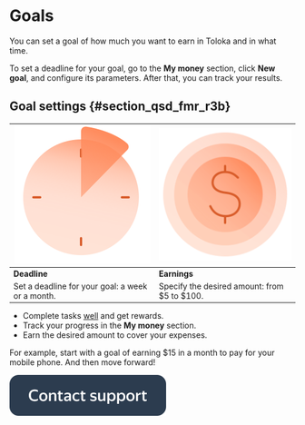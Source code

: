 # Goals

You can set a goal of how much you want to earn in Toloka and in what time.

To set a deadline for your goal, go to the **My money** section, click **New goal**, and configure its parameters. After that, you can track your results.

## Goal settings {#section_qsd_fmr_r3b}

| ![](./assets/clock-pattern.svg) | ![](./assets/money-pattern.svg) |
|----------------------------------------------------------|-------------------------------------|
| **Deadline** | **Earnings** |
| Set a deadline for your goal: a week or a month. | Specify the desired amount: from $5 to $100. |


- Complete tasks [well](tasks.md) and get rewards.
- Track your progress in the **My money** section.
- Earn the desired amount to cover your expenses.

For example, start with a goal of earning $15 in a month to pay for your mobile phone. And then move forward!


[![](assets/buttons/contact-support.svg)](troubleshooting/troubleshooting.md#not_working_properly)

